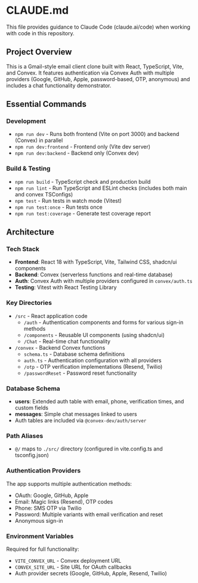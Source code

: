 # CLAUDE.md

This file provides guidance to Claude Code (claude.ai/code) when working with code in this repository.

## Project Overview

This is a Gmail-style email client clone built with React, TypeScript, Vite, and Convex. It features authentication via Convex Auth with multiple providers (Google, GitHub, Apple, password-based, OTP, anonymous) and includes a chat functionality demonstrator.

## Essential Commands

### Development
- `npm run dev` - Runs both frontend (Vite on port 3000) and backend (Convex) in parallel
- `npm run dev:frontend` - Frontend only (Vite dev server)
- `npm run dev:backend` - Backend only (Convex dev)

### Build & Testing
- `npm run build` - TypeScript check and production build
- `npm run lint` - Run TypeScript and ESLint checks (includes both main and convex TSConfigs)
- `npm test` - Run tests in watch mode (Vitest)
- `npm run test:once` - Run tests once
- `npm run test:coverage` - Generate test coverage report

## Architecture

### Tech Stack
- **Frontend**: React 18 with TypeScript, Vite, Tailwind CSS, shadcn/ui components
- **Backend**: Convex (serverless functions and real-time database)
- **Auth**: Convex Auth with multiple providers configured in `convex/auth.ts`
- **Testing**: Vitest with React Testing Library

### Key Directories
- `/src` - React application code
  - `/auth` - Authentication components and forms for various sign-in methods
  - `/components` - Reusable UI components (using shadcn/ui)
  - `/Chat` - Real-time chat functionality
- `/convex` - Backend Convex functions
  - `schema.ts` - Database schema definitions
  - `auth.ts` - Authentication configuration with all providers
  - `/otp` - OTP verification implementations (Resend, Twilio)
  - `/passwordReset` - Password reset functionality

### Database Schema
- **users**: Extended auth table with email, phone, verification times, and custom fields
- **messages**: Simple chat messages linked to users
- Auth tables are included via `@convex-dev/auth/server`

### Path Aliases
- `@/` maps to `./src/` directory (configured in vite.config.ts and tsconfig.json)

### Authentication Providers
The app supports multiple authentication methods:
- OAuth: Google, GitHub, Apple
- Email: Magic links (Resend), OTP codes
- Phone: SMS OTP via Twilio
- Password: Multiple variants with email verification and reset
- Anonymous sign-in

### Environment Variables
Required for full functionality:
- `VITE_CONVEX_URL` - Convex deployment URL
- `CONVEX_SITE_URL` - Site URL for OAuth callbacks
- Auth provider secrets (Google, GitHub, Apple, Resend, Twilio)